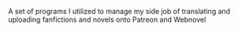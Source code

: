 A set of programs I utilized to manage my side job of translating and uploading fanfictions and novels onto Patreon and Webnovel
